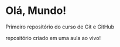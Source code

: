 # Olá, Mundo! 
 Primeiro repositório do curso de Git e GitHub

repositório criado em uma aula ao vivo! 